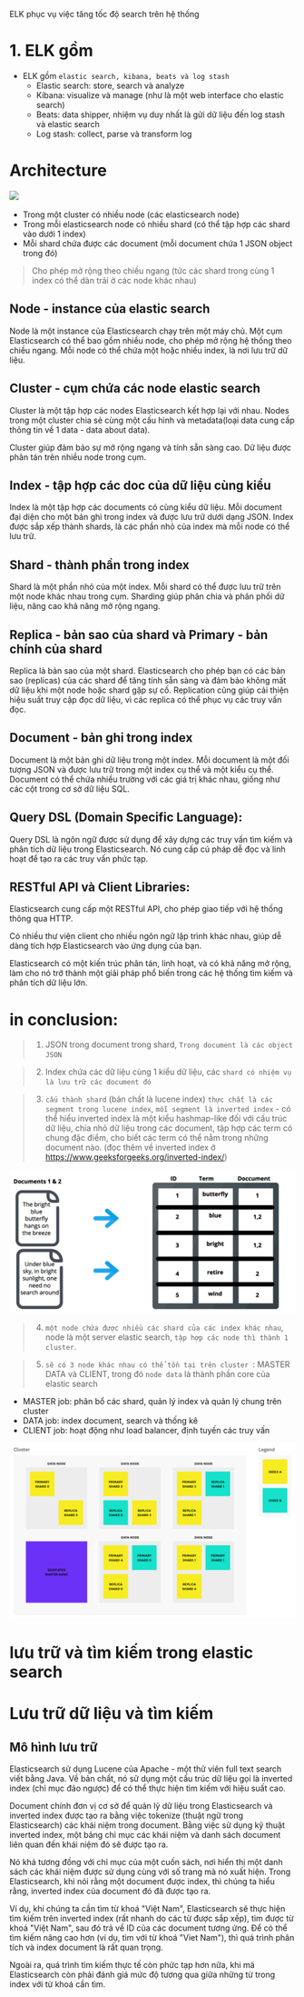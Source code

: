ELK phục vụ việc tăng tốc độ search trên hệ thống

# 1. ELK gồm
- ELK gồm `elastic search, kibana, beats và log stash`
  - Elastic search: store, search và analyze
  - Kibana: visualize và manage (như là một web interface cho elastic search)
  - Beats: data shipper, nhiệm vụ duy nhất là gửi dữ liệu đến log stash và elastic search
  - Log stash: collect, parse và transform log

# Architecture
![](https://th.bing.com/th/id/OIP.bxmni7URq-FCn2FVVlPPxQHaGB?rs=1&pid=ImgDetMain)

- Trong một cluster có nhiều node (các elasticsearch node)
- Trong mỗi elasticsearch node có nhiều shard (có thể tập hợp các shard vào dưới 1 index)
- Mỗi shard chứa được các document (mỗi document chứa 1 JSON object trong đó)

> Cho phép mở rộng theo chiều ngang (tức các shard trong cùng 1 index có thể dàn trải ở các node khác nhau)

## Node - instance của elastic search
Node là một instance của Elasticsearch chạy trên một máy chủ. Một cụm Elasticsearch có thể bao gồm nhiều node, cho phép mở rộng hệ thống theo chiều ngang.
Mỗi node có thể chứa một hoặc nhiều index, là nơi lưu trữ dữ liệu.
## Cluster - cụm chứa các node elastic search
Cluster là một tập hợp các nodes Elasticsearch kết hợp lại với nhau. Nodes trong một cluster chia sẻ cùng một cấu hình và metadata(loại data cung cấp thông tin về 1 data - data about data).

Cluster giúp đảm bảo sự mở rộng ngang và tính sẵn sàng cao. Dữ liệu được phân tán trên nhiều node trong cụm.
## Index - tập hợp các doc của dữ liệu cùng kiểu
Index là một tập hợp các documents có cùng kiểu dữ liệu. Mỗi document đại diện cho một bản ghi trong index và được lưu trữ dưới dạng JSON.
Index được sắp xếp thành shards, là các phần nhỏ của index mà mỗi node có thể lưu trữ.
## Shard - thành phần trong index
Shard là một phần nhỏ của một index. Mỗi shard có thể được lưu trữ trên một node khác nhau trong cụm.
Sharding giúp phân chia và phân phối dữ liệu, nâng cao khả năng mở rộng ngang.
## Replica - bản sao của shard và Primary - bản chính của shard
Replica là bản sao của một shard. Elasticsearch cho phép bạn có các bản sao (replicas) của các shard để tăng tính sẵn sàng và đảm bảo không mất dữ liệu khi một node hoặc shard gặp sự cố.
Replication cũng giúp cải thiện hiệu suất truy cập đọc dữ liệu, vì các replica có thể phục vụ các truy vấn đọc.
## Document - bản ghi trong index
Document là một bản ghi dữ liệu trong một index. Mỗi document là một đối tượng JSON và được lưu trữ trong một index cụ thể và một kiểu cụ thể.
Document có thể chứa nhiều trường với các giá trị khác nhau, giống như các cột trong cơ sở dữ liệu SQL.
## Query DSL (Domain Specific Language):
Query DSL là ngôn ngữ được sử dụng để xây dựng các truy vấn tìm kiếm và phân tích dữ liệu trong Elasticsearch. Nó cung cấp cú pháp dễ đọc và linh hoạt để tạo ra các truy vấn phức tạp.
## RESTful API và Client Libraries:
Elasticsearch cung cấp một RESTful API, cho phép giao tiếp với hệ thống thông qua HTTP.

Có nhiều thư viện client cho nhiều ngôn ngữ lập trình khác nhau, giúp dễ dàng tích hợp Elasticsearch vào ứng dụng của bạn.

Elasticsearch có một kiến trúc phân tán, linh hoạt, và có khả năng mở rộng, làm cho nó trở thành một giải pháp phổ biến trong các hệ thống tìm kiếm và phân tích dữ liệu lớn.

# in conclusion:

> 1. JSON trong document trong shard, `Trong document là các object JSON`

> 2. Index chứa các dữ liệu cùng 1 kiểu dữ liệu, các `shard có nhiệm vụ là lưu trữ các document đó`

> 3. `cấu thành shard` (bản chất là lucene index) `thực chất là các segment trong lucene index`, `mỗi segment là inverted index` - có thể hiểu inverted index là một kiểu hashmap-like đối với cấu trúc dữ liệu, chia nhỏ dữ liệu trong các document, tập hợp các term có chung đặc điểm, cho biết các term có thể nằm trong những document nào. (đọc thêm về inverted index ở https://www.geeksforgeeks.org/inverted-index/)

![Alt text](image-1.png)

> 4. `một node chứa được nhiều các shard của các index khác nhau`, node là một server elastic search, `tập hợp các node thì thành 1 cluster`.

> 5. `sẽ có 3 node khác nhau có thể tồn tại trên cluster `: MASTER DATA và CLIENT, trong đó `node data` là thành phần core của elastic search
  - MASTER job: phân bổ các shard, quản lý index và quản lý chung trên cluster
  - DATA job: index document, search và thống kê
  - CLIENT job: hoạt động như load balancer, định tuyến các truy vấn

![Alt text](image.png)

# lưu trữ và tìm kiếm trong elastic search
# Lưu trữ dữ liệu và tìm kiếm
## Mô hình lưu trữ
Elasticsearch sử dụng Lucene của Apache - một thử viên full text search viết bằng Java. Về bản chất, nó sử dụng một cấu trúc dữ liệu gọi là inverted index (chỉ mục đảo ngược) để có thể thực hiện tìm kiếm với hiệu suất cao.

Document chính đơn vị cơ sở để quản lỹ dữ liệu trong Elasticsearch và inverted index được tạo ra bằng việc tokenize (thuật ngữ trong Elasticsearch) các khái niệm trong document. Bằng việc sử dụng kỹ thuật inverted index, một bảng chỉ mục các khái niệm và danh sách document liên quan đến khái niệm đó sẽ được tạo ra.

Nó khá tương đồng với chỉ mục của một cuốn sách, nơi hiển thị một danh sách các khái niệm được sử dụng cùng với số trang mà nó xuất hiện. Trong Elasticsearch, khi nói rằng một document được index, thì chúng ta hiểu rằng, inverted index của document đó đã được tạo ra.

Ví dụ, khi chúng ta cần tìm từ khoá "Việt Nam", Elasticsearch sẽ thực hiện tìm kiếm trên inverted index (rất nhanh do các từ được sắp xếp), tìm được từ khoá "Việt Nam", sau đó trả về ID của các document tương ứng. Để có thể tìm kiếm nâng cao hơn (ví dụ, tìm với từ khoá "Viet Nam"), thì quá trình phân tích và index document là rất quan trọng.

Ngoài ra, quá trình tìm kiếm thực tế còn phức tạp hơn nữa, khi mà Elasticsearch còn phải đánh giá mức độ tương qua giữa những từ trong index với từ khoá cần tìm.

